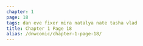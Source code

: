 ```yaml
---
chapter: 1
page: 18
tags: dan eve fixer mira natalya nate tasha vlad
title: Chapter 1 Page 18
alias: /dnwcomic/chapter-1-page-18/
---
```

